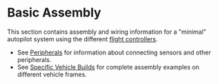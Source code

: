 # Basic Assembly

This section contains assembly and wiring information for a "minimal" autopilot system using the different [flight controllers](../flight_controller/README.md). 

* See [Peripherals](../peripherals/README.md) for information about connecting sensors and other peripherals.
* See [Specific Vehicle Builds](../framebuild_README.md) for complete assembly examples on different vehicle frames.
